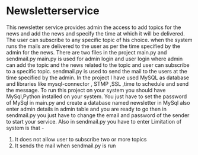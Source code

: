 # Newsletterservice
This newsletter service provides admin the access to add topics for the news and add the news and specify the time at which it will be delivered. 
The user can subscribe to any specific topic of his choice.
when the system runs the mails are delivered to the user as per the time specified by the admin for the news.
There are two files in the project main.py and sendmail.py
main.py is used for admin login and user login where admin can add the topic and the news related to the topic and user can subscribe to a   specific topic.
sendmail.py is used to send the mail to the users at the time specified by the admin.
In the project I have used MySQL as database and libraries like mysql-connector , STMP ,SSL ,time to schedule and send the message.
To run this project on your system you should have MySql,Python installed on your system. You just have to set the password of MySql in main.py and create a database named newsletter in MySql also enter admin details in admin table and you are ready to go then in sendmail.py you just have to change the email and password of the sender to start your service.
Also in sendmail.py you have to enter 
Limitation of system is that -
1) It does not allow user to subscribe two or more topics
2) It sends the mail when sendmail.py is run

